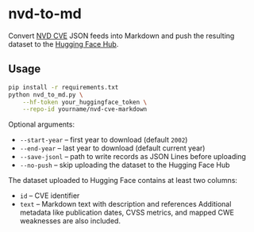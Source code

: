 # nvd-to-md

Convert [NVD CVE](https://nvd.nist.gov/vuln/data-feeds) JSON feeds into Markdown and
push the resulting dataset to the [Hugging Face Hub](https://huggingface.co/datasets).

## Usage

```bash
pip install -r requirements.txt
python nvd_to_md.py \
    --hf-token your_huggingface_token \
    --repo-id yourname/nvd-cve-markdown
```

Optional arguments:

- `--start-year` – first year to download (default `2002`)
- `--end-year` – last year to download (default current year)
- `--save-jsonl` – path to write records as JSON Lines before uploading
- `--no-push` – skip uploading the dataset to the Hugging Face Hub

The dataset uploaded to Hugging Face contains at least two columns:
- `id` – CVE identifier
- `text` – Markdown text with description and references
Additional metadata like publication dates, CVSS metrics, and mapped CWE
weaknesses are also included.
